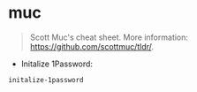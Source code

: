 # muc

> Scott Muc's cheat sheet.
> More information: <https://github.com/scottmuc/tldr/>.

- Initalize 1Password:

`initalize-1password`
